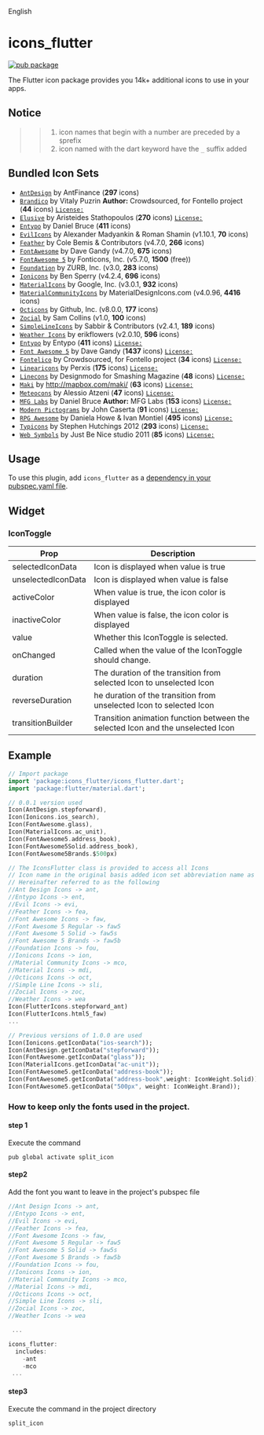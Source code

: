 English

# icons_flutter

[![pub package](https://img.shields.io/pub/v/icons_flutter.svg)](https://pub.dartlang.org/packages/icons_flutter)

The Flutter icon package provides you 14k+ additional icons to use in your apps.

## Notice
>> 1. icon names that begin with a number are preceded by a `$`prefix
>> 2. icon named with the dart keyword have the `_` suffix added

## Bundled Icon Sets

* [`AntDesign`](https://ant.design/) by AntFinance (**297** icons)
* [`Brandico`](https://scripts.sil.org/OFL) by Vitaly Puzrin **Author:** Crowdsourced, for Fontello project (**44** icons) [`License:`](https://scripts.sil.org/OFL)
* [`Elusive`](http://aristeides.com/) by Aristeides Stathopoulos (**270** icons) [`License:`](https://scripts.sil.org/OFL)
* [`Entypo`](http://entypo.com) by Daniel Bruce (**411** icons)
* [`EvilIcons`](http://evil-icons.io) by Alexander Madyankin & Roman Shamin (v1.10.1, **70** icons)
* [`Feather`](http://feathericons.com) by Cole Bemis & Contributors (v4.7.0, **266** icons)
* [`FontAwesome`](http://fortawesome.github.io/Font-Awesome/icons/) by Dave Gandy (v4.7.0, **675** icons)
* [`FontAwesome 5`](https://fontawesome.com) by Fonticons, Inc. (v5.7.0, **1500** (free))
* [`Foundation`](http://zurb.com/playground/foundation-icon-fonts-3) by ZURB, Inc. (v3.0, **283** icons)
* [`Ionicons`](https://ionicons.com/) by Ben Sperry (v4.2.4, **696** icons)
* [`MaterialIcons`](https://www.google.com/design/icons/) by Google, Inc. (v3.0.1, **932** icons)
* [`MaterialCommunityIcons`](https://materialdesignicons.com/) by MaterialDesignIcons.com  (v4.0.96, **4416** icons)
* [`Octicons`](http://octicons.github.com) by Github, Inc. (v8.0.0, **177** icons)
* [`Zocial`](http://zocial.smcllns.com/) by Sam Collins (v1.0, **100** icons)
* [`SimpleLineIcons`](https://simplelineicons.github.io/) by Sabbir & Contributors (v2.4.1, **189** icons)
* [`Weather Icons`](https://erikflowers.github.io/weather-icons/) by erikflowers (v2.0.10, **596** icons)
* [`Entypo`](http://entypo.com/) by Entypo (**411** icons) [`License:`](https://scripts.sil.org/OFL)
* [`Font Awesome 5`](http://fortawesome.github.com/Font-Awesome/) by Dave Gandy (**1437** icons) [`License:`](https://scripts.sil.org/OFL)
* [`Fontelico`](http://fontello.com/) by Crowdsourced, for Fontello project (**34** icons) [`License:`](https://scripts.sil.org/OFL)
* [`Linearicons`](https://linearicons.com/) by Perxis (**175** icons) [`License:`](https://creativecommons.org/licenses/by-sa/4.0/)
* [`Linecons`](http://designmodo.com/linecons-free/) by Designmodo for Smashing Magazine (**48** icons) [`License:`](https://scripts.sil.org/OFL)
* [`Maki`](http://mapbox.com/maki/) by http://mapbox.com/maki/ (**63** icons) [`License:`](https://github.com/mapbox/maki/blob/gh-pages/LICENSE.txt)
* [`Meteocons`](http://www.alessioatzeni.com/) by Alessio Atzeni (**47** icons) [`License:`](https://scripts.sil.org/OFL)
* [`MFG Labs`](http://www.mfglabs.com/) by Daniel Bruce **Author:** MFG Labs (**153** icons) [`License:`](https://scripts.sil.org/OFL)
* [`Modern Pictograms`](http://thedesignoffice.org/project/modern-pictograms/) by John Caserta (**91** icons) [`License:`](https://scripts.sil.org/OFL)
* [`RPG Awesome`](http://nagoshiashumari.github.io/Rpg-Awesome/) by Daniela Howe & Ivan Montiel (**495** icons) [`License:`](https://scripts.sil.org/OFL)
* [`Typicons`](http://typicons.com/) by Stephen Hutchings 2012 (**293** icons) [`License:`](https://scripts.sil.org/OFL)
* [`Web Symbols`](http://www.justbenicestudio.com/) by Just Be Nice studio 2011 (**85** icons) [`License:`](https://scripts.sil.org/OFL)

## Usage
To use this plugin, add `icons_flutter` as a [dependency in your pubspec.yaml file](https://flutter.io/platform-plugins/).

## Widget

### IconToggle

| Prop                 | Description                                                                                                                                                                               |
| -------------------- | ----------------------------------------------------------------------------------------------------------------------------------------------------------------------------------------- |
| selectedIconData  | Icon is displayed when value is true |
| unselectedIconData | Icon is displayed when value is false |
| activeColor | When value is true, the icon color is displayed |
| inactiveColor | When value is false, the icon color is displayed |
| value| Whether this IconToggle is selected. |
| onChanged | Called when the value of the IconToggle should change. |
| duration| The duration of the transition from selected Icon to unselected Icon |
| reverseDuration | he duration of the transition from unselected Icon to selected Icon |
| transitionBuilder | Transition animation function between the selected Icon and the unselected Icon |


## Example

``` dart
// Import package
import 'package:icons_flutter/icons_flutter.dart';
import 'package:flutter/material.dart';

// 0.0.1 version used
Icon(AntDesign.stepforward),
Icon(Ionicons.ios_search),
Icon(FontAwesome.glass),
Icon(MaterialIcons.ac_unit),
Icon(FontAwesome5.address_book),
Icon(FontAwesome5Solid.address_book),
Icon(FontAwesome5Brands.$500px)

// The IconsFlutter class is provided to access all Icons
// Icon name in the original basis added icon set abbreviation name as suffix
// Hereinafter referred to as the following
//Ant Design Icons -> ant,
//Entypo Icons -> ent,
//Evil Icons -> evi,
//Feather Icons -> fea,
//Font Awesome Icons -> faw,
//Font Awesome 5 Regular -> faw5
//Font Awesome 5 Solid -> faw5s
//Font Awesome 5 Brands -> faw5b
//Foundation Icons -> fou,
//Ionicons Icons -> ion,
//Material Community Icons -> mco,
//Material Icons -> mdi,
//Octicons Icons -> oct,
//Simple Line Icons -> sli,
//Zocial Icons -> zoc,
//Weather Icons -> wea
Icon(FlutterIcons.stepforward_ant)
Icon(FlutterIcons.html5_faw)
...

// Previous versions of 1.0.0 are used
Icon(Ionicons.getIconData("ios-search"));
Icon(AntDesign.getIconData("stepforward"));
Icon(FontAwesome.getIconData("glass"));
Icon(MaterialIcons.getIconData("ac-unit"));
Icon(FontAwesome5.getIconData("address-book"));
Icon(FontAwesome5.getIconData("address-book",weight: IconWeight.Solid));
Icon(FontAwesome5.getIconData("500px", weight: IconWeight.Brand));
```

### How to keep only the fonts used in the project.

#### step 1
Execute the command
```
pub global activate split_icon
```
#### step2
Add the font you want to leave in the project's pubspec file
```dart
//Ant Design Icons -> ant,
//Entypo Icons -> ent,
//Evil Icons -> evi,
//Feather Icons -> fea,
//Font Awesome Icons -> faw,
//Font Awesome 5 Regular -> faw5
//Font Awesome 5 Solid -> faw5s
//Font Awesome 5 Brands -> faw5b
//Foundation Icons -> fou,
//Ionicons Icons -> ion,
//Material Community Icons -> mco,
//Material Icons -> mdi,
//Octicons Icons -> oct,
//Simple Line Icons -> sli,
//Zocial Icons -> zoc,
//Weather Icons -> wea

 ...

icons_flutter:
  includes:
    -ant 
    -mco
 ...
 ```

#### step3
Execute the command in the project directory
``` 
split_icon
```

